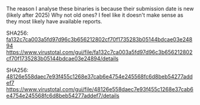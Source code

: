 The reason I analyse these binaries is because their submission date is new (likely after 2025)
Why not old ones?
I feel like it doesn't make sense as they most likely have available reports.


SHA256: [fa132c7ca003a5fd97d96c3b656212802cf70f1735283b05144bdcae03e24894](https://github.com/basicacc/My_Analysis/blob/main/Malware_1/fa132c7ca003a5fd97d96c3b656212802cf70f1735283b05144bdcae03e24894.md)
https://www.virustotal.com/gui/file/fa132c7ca003a5fd97d96c3b656212802cf70f1735283b05144bdcae03e24894/details

SHA256: [48126e558daec7e93f455c1268e37cab6e4754e245568fc6d8beb54277addef7](https://github.com/basicacc/My_Analysis/blob/main/Malware_2/48126e558daec7e93f455c1268e37cab6e4754e245568fc6d8beb54277addef7.md)
https://www.virustotal.com/gui/file/48126e558daec7e93f455c1268e37cab6e4754e245568fc6d8beb54277addef7/details
